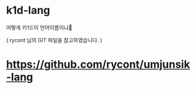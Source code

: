 # k1d-lang
어떻게 키1드이 언어이름이냐🤣

( rycont 님의 GIT 파일을 참고하였습니다. )

# https://github.com/rycont/umjunsik-lang

